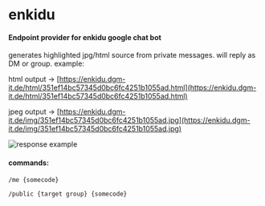 # enkidu

#### Endpoint provider for enkidu google chat bot

generates highlighted jpg/html source from private messages. will reply as DM or group.
example:

html output -> [https://enkidu.dgm-it.de/html/351ef14bc57345d0bc6fc4251b1055ad.html](https://enkidu.dgm-it.de/html/351ef14bc57345d0bc6fc4251b1055ad.html)

jpeg output -> [https://enkidu.dgm-it.de/img/351ef14bc57345d0bc6fc4251b1055ad.jpg](https://enkidu.dgm-it.de/img/351ef14bc57345d0bc6fc4251b1055ad.jpg)

![response example](http://data.shitkatapult.org/enkidu_themed3.png)


#### commands:

``
/me {somecode}
``


``
/public {target group} {somecode}
``
